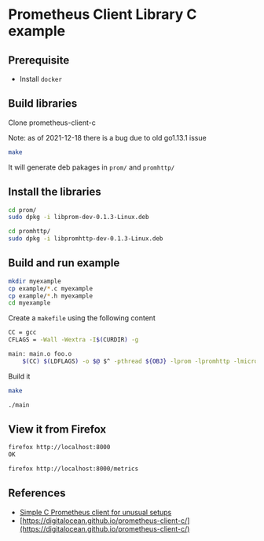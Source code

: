 # Prometheus Client Library C example

## Prerequisite

* Install `docker`

## Build libraries

Clone prometheus-client-c

Note: as of 2021-12-18 there is a bug due to old go1.13.1 issue

```sh
make
```

It will generate deb pakages in `prom/` and `promhttp/`

## Install the libraries

```sh
cd prom/
sudo dpkg -i libprom-dev-0.1.3-Linux.deb

cd promhttp/
sudo dpkg -i libpromhttp-dev-0.1.3-Linux.deb
```

## Build and run example

```sh
mkdir myexample
cp example/*.c myexample
cp example/*.h myexample
cd myexample
```

Create a `makefile` using the following content

```sh
CC = gcc
CFLAGS = -Wall -Wextra -I$(CURDIR) -g

main: main.o foo.o
	$(CC) $(LDFLAGS) -o $@ $^ -pthread ${OBJ} -lprom -lpromhttp -lmicrohttpd
```

Build it
```sh
make

./main
```

## View it from Firefox

```sh
firefox http://localhost:8000
OK

firefox http://localhost:8000/metrics
```
## References

* [Simple C Prometheus client for unusual setups](https://github.com/Keenuts/prometheus-client-c/blob/master/tests/main.cc)
* [https://digitalocean.github.io/prometheus-client-c/](https://digitalocean.github.io/prometheus-client-c/)
```
